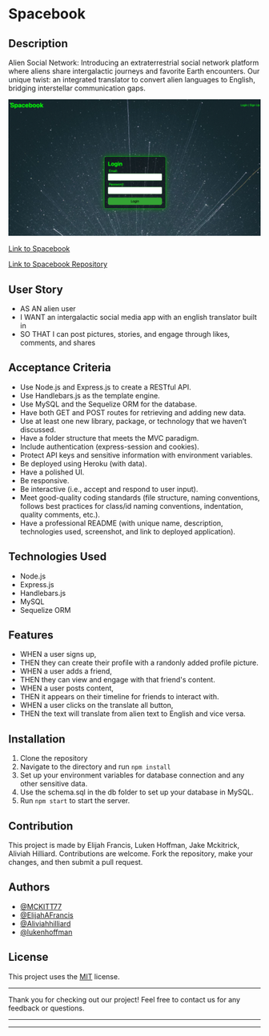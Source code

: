 # **Spacebook**

## Description

Alien Social Network: Introducing an extraterrestrial social network platform where aliens share intergalactic journeys and favorite Earth encounters. Our unique twist: an integrated translator to convert alien languages to English, bridging interstellar communication gaps.

![Project Screenshot](public/img/Spacebook_screenshot.png)

[Link to Spacebook](https://spacebook-socialmedia-app-9c15fa4095df.herokuapp.com/login"Spacebook")

[Link to Spacebook Repository](https://github.com/Aliviahhilliard/Spacebook "Spacebook Repository")

## User Story

* AS AN alien user
* I WANT an intergalactic social media app with an english translator built in
* SO THAT I can post pictures, stories, and engage through likes, comments, and shares

## Acceptance Criteria

* Use Node.js and Express.js to create a RESTful API.
* Use Handlebars.js as the template engine.
* Use MySQL and the Sequelize ORM for the database.
* Have both GET and POST routes for retrieving and adding new data.
* Use at least one new library, package, or technology that we haven’t discussed.
* Have a folder structure that meets the MVC paradigm.
* Include authentication (express-session and cookies).
* Protect API keys and sensitive information with environment variables.
* Be deployed using Heroku (with data).
* Have a polished UI.
* Be responsive.
* Be interactive (i.e., accept and respond to user input).
* Meet good-quality coding standards (file structure, naming conventions, follows best practices for class/id naming conventions, indentation, quality comments, etc.).
* Have a professional README (with unique name, description, technologies used, screenshot, and link to deployed application).

## Technologies Used

* Node.js
* Express.js
* Handlebars.js
* MySQL
* Sequelize ORM

## Features

* WHEN a user signs up,
* THEN they can create their profile with a randonly added profile picture.
* WHEN a user adds a friend,
* THEN they can view and engage with that friend's content.
* WHEN a user posts content,
* THEN it appears on their timeline for friends to interact with.
* WHEN a user clicks on the translate all button,
* THEN the text will translate from alien text to English and vice versa.

## Installation

1. Clone the repository
2. Navigate to the directory and run `npm install`
3. Set up your environment variables for database connection and any other sensitive data.
4. Use the schema.sql in the db folder to set up your database in MySQL.
5. Run `npm start` to start the server.

## Contribution

This project is made by Elijah Francis, Luken Hoffman, Jake Mckitrick, Aliviah Hilliard. Contributions are welcome. Fork the repository, make your changes, and then submit a pull request.

## Authors

* [@MCKITT77](https://github.com/MCKIT77)
* [@ElijahAFrancis](https://github.com/ElijahAFrancis)
* [@Aliviahhilliard](https://github.com/Aliviahhilliard)
* [@lukenhoffman](https://github.com/lukenhoffman)

## License

This project uses the [MIT](https://choosealicense.com/licenses/mit/) license.

---

Thank you for checking out our project! Feel free to contact us for any feedback or questions.

---
---
